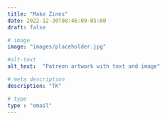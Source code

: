 ```yaml
---
title: "Make Zines"
date: 2022-12-30T08:46:09-05:00
draft: false

# image
image: "images/placeholder.jpg"

#alt-text
alt_text:  "Patreon artwork with text and image"

# meta description
description: "TK"

# type
type : "email"
---
```

